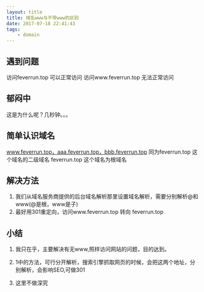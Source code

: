 ```yaml
---
layout: title
title: 域名www与不带www的区别
date: 2017-07-18 22:41:43
tags:
	- domain
---
```



## 遇到问题 
访问feverrun.top 可以正常访问
访问www.feverrun.top 无法正常访问


## 郁闷中
这是为什么呢？几秒钟。。。


## 简单认识域名
  www.feverrun.top，aaa.feverrun.top，bbb.feverrun.top 
  同为feverrun.top 这个域名的二级域名
  feverrun.top 这个域名为根域名

<!-- more -->

## 解决方法
1. 我们从域名服务商提供的后台域名解析那里设置域名解析，需要分别解析@和www(@是根，www是子)
2. 最好用301重定向，访问www.feverrun.top 转向 feverrun.top


## 小结
 1. 我只在乎，主要解决有无www,照样访问网站的问题，目的达到。
 
 2. 1中的方法，可行分开解析，搜索引擎抓取网页的时候，会把这两个地址，分别解析，会影响SEO,可做301

 3. 这里不做深究
 

